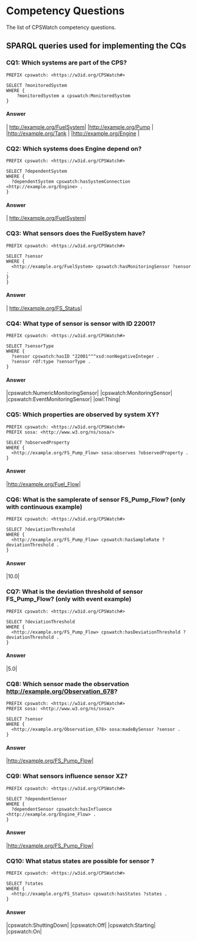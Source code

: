 # Competency Questions

The list of CPSWatch competency questions.

## SPARQL queries used for implementing the CQs

### CQ1: Which systems are part of the CPS?

```sparql
PREFIX cpswatch: <https://w3id.org/CPSWatch#>

SELECT ?monitoredSystem
WHERE {
	?monitoredSystem a cpswatch:MonitoredSystem
}
```

#### Answer

| <http://example.org/FuelSystem>|
|<http://example.org/Pump>	|
|<http://example.org/Tank>	|
|<http://example.org/Engine> |

### CQ2: Which systems does Engine depend on?

```sparq2
PREFIX cpswatch: <https://w3id.org/CPSWatch#>

SELECT ?dependentSystem
WHERE {
  ?dependentSystem cpswatch:hasSystemConnection <http://example.org/Engine> .
}
```

#### Answer

| <http://example.org/FuelSystem>|

### CQ3: What sensors does the FuelSystem have?

```sparq3
PREFIX cpswatch: <https://w3id.org/CPSWatch#>

SELECT ?sensor
WHERE {
  <http://example.org/FuelSystem> cpswatch:hasMonitoringSensor ?sensor .
}
}
```

#### Answer

| <http://example.org/FS_Status>|

### CQ4: What type of sensor is sensor with ID 22001?

```sparq4
PREFIX cpswatch: <https://w3id.org/CPSWatch#>

SELECT ?sensorType
WHERE {
  ?sensor cpswatch:hasID "22001"^^xsd:nonNegativeInteger .
  ?sensor rdf:type ?sensorType .
}
```

#### Answer

|cpswatch:NumericMonitoringSensor|
|cpswatch:MonitoringSensor|
|cpswatch:EventMonitoringSensor|
|owl:Thing|

### CQ5: Which properties are observed by system XY?

```sparq5
PREFIX cpswatch: <https://w3id.org/CPSWatch#>
PREFIX sosa: <http://www.w3.org/ns/sosa/>

SELECT ?observedProperty
WHERE {
  <http://example.org/FS_Pump_Flow> sosa:observes ?observedProperty .
}
```

#### Answer

|<http://example.org/Fuel_Flow>|

### CQ6: What is the samplerate of sensor FS_Pump_Flow? (only with continuous example)

```sparq6
PREFIX cpswatch: <https://w3id.org/CPSWatch#>

SELECT ?deviationThreshold
WHERE {
  <http://example.org/FS_Pump_Flow> cpswatch:hasSampleRate ?deviationThreshold .
}
```

#### Answer

|10.0|

### CQ7: What is the deviation threshold of sensor FS_Pump_Flow? (only with event example)

```sparq7
PREFIX cpswatch: <https://w3id.org/CPSWatch#>

SELECT ?deviationThreshold
WHERE {
  <http://example.org/FS_Pump_Flow> cpswatch:hasDeviationThreshold ?deviationThreshold .
}
```

#### Answer

|5.0|

### CQ8: Which sensor made the observation http://example.org/Observation_678?

```sparq8
PREFIX cpswatch: <https://w3id.org/CPSWatch#>
PREFIX sosa: <http://www.w3.org/ns/sosa/>

SELECT ?sensor
WHERE {
  <http://example.org/Observation_678> sosa:madeBySensor ?sensor .
}
```

#### Answer

|<http://example.org/FS_Pump_Flow>|

### CQ9: What sensors influence sensor XZ?

```sparq9
PREFIX cpswatch: <https://w3id.org/CPSWatch#>

SELECT ?dependentSensor
WHERE {
  ?dependentSensor cpswatch:hasInfluence <http://example.org/Engine_Flow> .
}
```

#### Answer

|http://example.org/FS_Pump_Flow|


### CQ10: What status states are possible for sensor ?

```sparq10
PREFIX cpswatch: <https://w3id.org/CPSWatch#>

SELECT ?states
WHERE {
  <http://example.org/FS_Status> cpswatch:hasStates ?states .
}
```

#### Answer

|cpswatch:ShuttingDown|
|cpswatch:Off|
|cpswatch:Starting|
|cpswatch:On|

